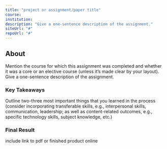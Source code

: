 ```yaml
---
title: "project or assignment/paper title"
course:
institution:
description: "Give a one-sentence description of the assignment."
siteUrl: "#"
repoUrl: "#"
---
```


## About

Mention the course for which this assignment was completed and whether it was a core or an elective course (unless it’s made clear by your layout). Give a one-sentence description of the assignment.

### Key Takeaways

Outline two-three most important things that you learned in the process (consider incorporating transferable skills, e.g., interpersonal skills, communication, leadership; as well as content-related outcomes, e.g., specific technology skills, subject knowledge, etc.)

### Final Result

include link to pdf or finished product online
